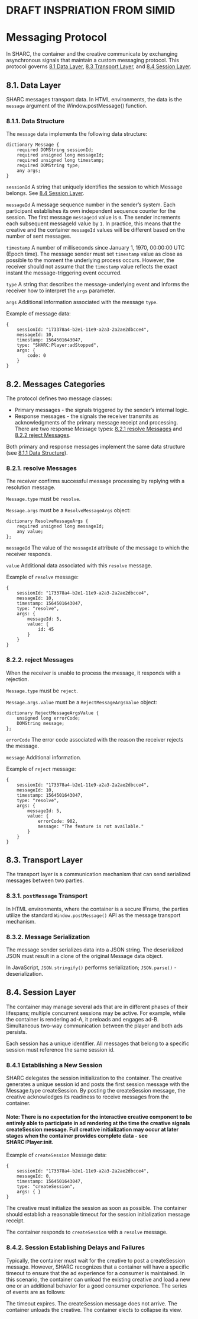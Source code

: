 # DRAFT INSPRIATION FROM SIMID

# Messaging Protocol
In SHARC, the container and the creative communicate by exchanging asynchronous signals that maintain a custom messaging protocol. This protocol governs [8.1 Data Layer](#81-data-layer), [8.3 Transport Layer](#83-transport-layer), and [8.4 Session Layer](#84-session-layer).

## 8.1. Data Layer
SHARC messages transport data. In HTML environments, the data is the `message` argument of the Window.postMessage() function.

### 8.1.1. Data Structure
The `message` data implements the following data structure:
```
dictionary Message {
	required DOMString sessionId;
	required unsigned long messageId;
	required unsigned long timestamp;
	required DOMString type;
	any args;
}
```
`sessionId`
A string that uniquely identifies the session to which Message belongs. See [8.4 Session Layer](#84-session-layer).

`messageId`
A message sequence number in the sender’s system. Each participant establishes its own independent sequence counter for the session. The first message `messageId` value is `0`. The sender increments each subsequent messageId value by `1`. In practice, this means that the creative and the container `messageId` values will be different based on the number of sent messages.

`timestamp`
A number of milliseconds since January 1, 1970, 00:00:00 UTC (Epoch time). The message sender must set `timestamp` value as close as possible to the moment the underlying process occurs. However, the receiver should not assume that the `timestamp` value reflects the exact instant the message-triggering event occurred.

`type`
A string that describes the message-underlying event and informs the receiver how to interpret the `args` parameter.

`args`
Additional information associated with the message `type`.

Example of message data:
```
{
    sessionId: "173378a4-b2e1-11e9-a2a3-2a2ae2dbcce4",
    messageId: 10,
    timestamp: 1564501643047,
    type: "SHARC:Player:adStopped",
    args: {
        code: 0
    }
}
```

## 8.2. Messages Categories
The protocol defines two message classes:

- Primary messages - the signals triggered by the sender’s internal logic.
- Response messages - the signals the receiver transmits as acknowledgments of the primary message receipt and processing. There are two response Message types: [8.2.1 resolve Messages](821-resolve-messages) and [8.2.2 reject Messages](#822-reject-messages).

Both primary and response messages implement the same data structure (see [8.1.1 Data Structure](#811-data-structure)).

### 8.2.1. resolve Messages
The receiver confirms successful message processing by replying with a resolution message.

`Message.type` must be `resolve`.

`Message.args` must be a `ResolveMessageArgs` object:
```
dictionary ResolveMessageArgs {
    required unsigned long messageId;
    any value;
};
```

`messageId`
The value of the `messageId` attribute of the message to which the receiver responds.

`value`
Additional data associated with this `resolve` message.

Example of `resolve` message:
```
{
    sessionId: "173378a4-b2e1-11e9-a2a3-2a2ae2dbcce4",
    messageId: 10,
    timestamp: 1564501643047,
    type: "resolve",
    args: {
        messageId: 5,
        value: {
            id: 45
        }
    }
}
```

### 8.2.2. reject Messages
When the receiver is unable to process the message, it responds with a rejection.

`Message.type` must be `reject`.

`Message.args.value` must be a `RejectMessageArgsValue` object:

```
dictionary RejectMessageArgsValue {
    unsigned long errorCode;
    DOMString message;
};
```

`errorCode`
The error code associated with the reason the receiver rejects the message.

`message`
Additional information.

Example of `reject` message:
```
{
    sessionId: "173378a4-b2e1-11e9-a2a3-2a2ae2dbcce4",
    messageId: 10,
    timestamp: 1564501643047,
    type: "resolve",
    args: {
        messageId: 5,
        value: {
            errorCode: 902,
            message: "The feature is not available."
        }
    }
}
```
## 8.3. Transport Layer
The transport layer is a communication mechanism that can send serialized messages between two parties.

### 8.3.1. `postMessage` Transport
In HTML environments, where the container is a secure IFrame, the parties utilize the standard `Window.postMessage()` API as the message transport mechanism.

### 8.3.2. Message Serialization
The message sender serializes data into a JSON string. The deserialized JSON must result in a clone of the original Message data object.

In JavaScript, `JSON.stringify()` performs serialization; `JSON.parse()` - deserialization.

## 8.4. Session Layer
The container may manage several ads that are in different phases of their lifespans; multiple concurrent sessions may be active. For example, while the container is rendering ad-A, it preloads and engages ad-B. Simultaneous two-way communication between the player and both ads persists.

Each session has a unique identifier. All messages that belong to a specific session must reference the same session id.

### 8.4.1 Establishing a New Session
SHARC delegates the session initialization to the container. The creative generates a unique session id and posts the first session message with the Message.type createSession. By posting the createSession message, the creative acknowledges its readiness to receive messages from the container.

#### Note: There is no expectation for the interactive creative component to be entirely able to participate in ad rendering at the time the creative signals createSession message. Full creative initialization may occur at later stages when the container provides complete data - see <link somewhere else> SHARC:Player:init.

Example of `createSession` Message data:
```
{
    sessionId: "173378a4-b2e1-11e9-a2a3-2a2ae2dbcce4",
    messageId: 0,
    timestamp: 1564501643047,
    type: "createSession",
    args: { }
}
```
The creative must initialize the session as soon as possible. The container should establish a reasonable timeout for the session initialization message receipt.

The container responds to `createSession` with a `resolve` message.

<TODO Insert Diagram>

### 8.4.2. Session Establishing Delays and Failures

Typically, the container must wait for the creative to post a createSession message. However, SHARC recognizes that a container will have a specific timeout to ensure that the ad experience for a consumer is maintained. In this scenario, the container can unload the existing creative and load a new one or an additional behavior for a good consumer experience. The series of events are as follows:
	
The timeout expires.
The createSession message does not arrive.
The container unloads the creative.
The container elects to collapse its view.
